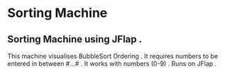 # Sorting Machine
## Sorting Machine using JFlap .
This machine visualises BubbleSort Ordering . 
It requires numbers to be entered in between #...# . 
It works with numbers (0-9) . Runs on JFlap .
